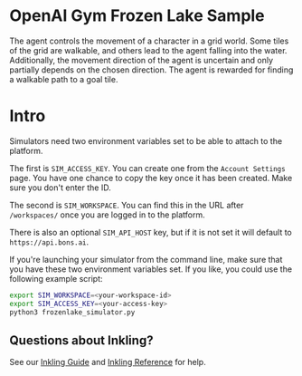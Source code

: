 # OpenAI Gym Frozen Lake Sample
The agent controls the movement of a character in a grid world. Some tiles of the grid are walkable, and others lead to the agent falling into the water. Additionally, the movement direction of the agent is uncertain and only partially depends on the chosen direction. The agent is rewarded for finding a walkable path to a goal tile.

# Intro

Simulators need two environment variables set to be able to attach to the platform.

The first is `SIM_ACCESS_KEY`. You can create one from the `Account Settings` page.
You have one chance to copy the key once it has been created. Make sure you don't enter
the ID.

The second is `SIM_WORKSPACE`. You can find this in the URL after `/workspaces/` once
you are logged in to the platform.

There is also an optional `SIM_API_HOST` key, but if it is not set it will default to `https://api.bons.ai`.

If you're launching your simulator from the command line, make sure that you have these two
environment variables set. If you like, you could use the following example script:

```sh
export SIM_WORKSPACE=<your-workspace-id>
export SIM_ACCESS_KEY=<your-access-key>
python3 frozenlake_simulator.py
```

## Questions about Inkling?
See our [Inkling Guide](http://docs.bons.ai/guides/inkling-guide.html) and [Inkling Reference](http://docs.bons.ai/references/inkling-reference.html) for help.